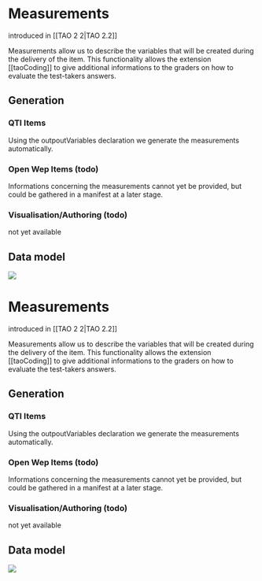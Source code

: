 <!--
created_at: '2012-06-15 10:40:44'
updated_at: '2012-06-15 14:30:47'
authors:
    - 'Joel Bout'
-->

Measurements
============

introduced in [[TAO 2 2|TAO 2.2]]

Measurements allow us to describe the variables that will be created during the delivery of the item. This functionality allows the extension [[taoCoding]] to give additional informations to the graders on how to evaluate the test-takers answers.

Generation
----------

### QTI Items

Using the outpoutVariables declaration we generate the measurements automatically.

### Open Wep Items (todo)

Informations concerning the measurements cannot yet be provided, but could be gathered in a manifest at a later stage.

### Visualisation/Authoring (todo)

not yet available

Data model
----------

![](http://forge.taotesting.com/attachments/1710/taoItemMeasurements.png)

Measurements
============

introduced in [[TAO 2 2|TAO 2.2]]

Measurements allow us to describe the variables that will be created during the delivery of the item. This functionality allows the extension [[taoCoding]] to give additional informations to the graders on how to evaluate the test-takers answers.

Generation
----------

### QTI Items

Using the outpoutVariables declaration we generate the measurements automatically.

### Open Wep Items (todo)

Informations concerning the measurements cannot yet be provided, but could be gathered in a manifest at a later stage.

### Visualisation/Authoring (todo)

not yet available

Data model
----------

![](http://forge.taotesting.com/attachments/1710/taoItemMeasurements.png)


